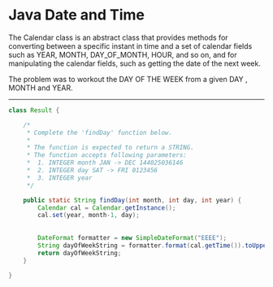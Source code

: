 # Java Date and Time

The Calendar class is an abstract class that provides methods for converting between a specific instant in time and a set of calendar fields such as YEAR, MONTH, DAY_OF_MONTH, HOUR, and so on, and for manipulating the calendar fields, such as getting the date of the next week.

The problem was to workout the DAY OF THE WEEK from a given DAY , MONTH and YEAR.

---

```JAVA
class Result {

    /*
     * Complete the 'findDay' function below.
     *
     * The function is expected to return a STRING.
     * The function accepts following parameters:
     *  1. INTEGER month JAN -> DEC 144025036146
     *  2. INTEGER day SAT -> FRI 0123456
     *  3. INTEGER year
     */

    public static String findDay(int month, int day, int year) {
        Calendar cal = Calendar.getInstance();
        cal.set(year, month-1, day);
        
        
        DateFormat formatter = new SimpleDateFormat("EEEE");
        String dayOfWeekString = formatter.format(cal.getTime()).toUpperCase();
        return dayOfWeekString;
    }

}
```
